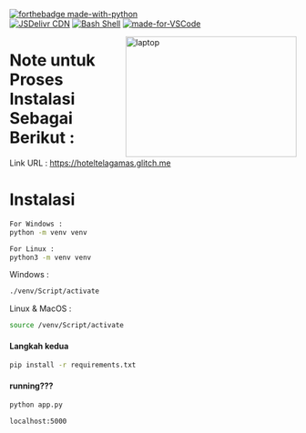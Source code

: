[![forthebadge made-with-python](http://ForTheBadge.com/images/badges/made-with-python.svg)](https://www.python.org/)
<br>
[![JSDelivr CDN](https://data.jsdelivr.com/v1/package/gh/<USERNAME>/<REPOSITORY>/badge?style=rounded)](https://www.jsdelivr.com/package/gh/<USERNAME>/<REPOSITORY>) 
     [![Bash Shell](https://badges.frapsoft.com/bash/v1/bash.png?v=103)](https://github.com/ellerbrock/open-source-badges/)      [![made-for-VSCode](https://img.shields.io/badge/Made%20for-VSCode-1f425f.svg)](https://code.visualstudio.com/)


<img align="right" alt="laptop" width="300" height="212" src="https://static.wikia.nocookie.net/blue-archive/images/a/af/Shiroko_Live2D.gif/revision/latest/scale-to-width-down/300?cb=20210209063659">


# Note untuk Proses Instalasi Sebagai Berikut : 

Link URL : https://hoteltelagamas.glitch.me

# Instalasi 
```bash
For Windows :
python -m venv venv

For Linux :
python3 -m venv venv
```
Windows : 
```bash
./venv/Script/activate
```
Linux & MacOS :
```bash
source /venv/Script/activate
```
#### Langkah kedua
```bash
pip install -r requirements.txt
```
#### running???
```bash
python app.py
```
```bash
localhost:5000
```

